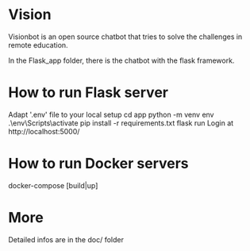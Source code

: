 # Vision
Visionbot is an open source chatbot that tries to solve the challenges in remote education.

In the Flask_app folder, there is the chatbot with the flask framework.

# How to run Flask server
Adapt '.env' file to your local setup
cd app
python -m venv env
.\env\Scripts\activate
pip install -r requirements.txt
flask run
Login at http://localhost:5000/

# How to run Docker servers
docker-compose [build|up]

# More
Detailed infos are in the doc/ folder